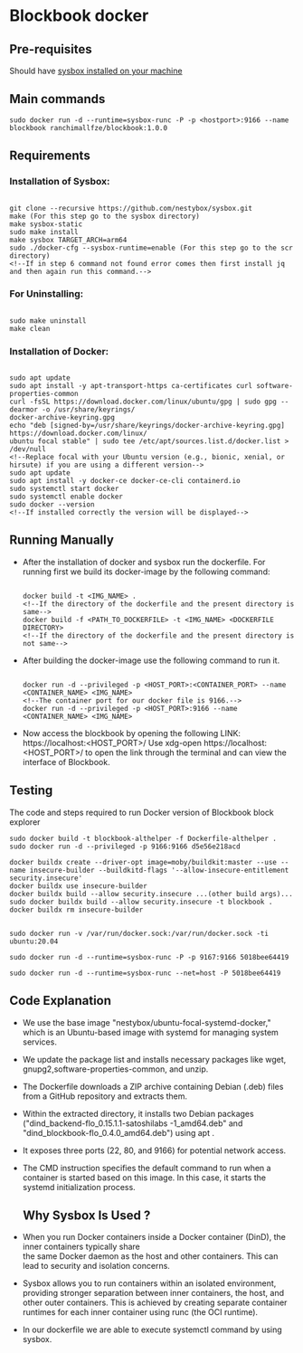 # Blockbook docker

## Pre-requisites
Should have [sysbox installed on your machine](https://github.com/nestybox/sysbox/blob/master/docs/developers-guide/build.md)

## Main commands
```
sudo docker run -d --runtime=sysbox-runc -P -p <hostport>:9166 --name blockbook ranchimallfze/blockbook:1.0.0
```

## Requirements

### Installation of Sysbox:
```

git clone --recursive https://github.com/nestybox/sysbox.git
make (For this step go to the sysbox directory)
make sysbox-static
sudo make install
make sysbox TARGET_ARCH=arm64
sudo ./docker-cfg --sysbox-runtime=enable (For this step go to the scr directory)
<!--If in step 6 command not found error comes then first install jq and then again run this command.-->

 ```

### For Uninstalling:
```

sudo make uninstall
make clean

 ```

### Installation of Docker:
```

sudo apt update
sudo apt install -y apt-transport-https ca-certificates curl software-properties-common
curl -fsSL https://download.docker.com/linux/ubuntu/gpg | sudo gpg --dearmor -o /usr/share/keyrings/   
docker-archive-keyring.gpg
echo "deb [signed-by=/usr/share/keyrings/docker-archive-keyring.gpg] https://download.docker.com/linux/
ubuntu focal stable" | sudo tee /etc/apt/sources.list.d/docker.list > /dev/null 
<!--Replace focal with your Ubuntu version (e.g., bionic, xenial, or hirsute) if you are using a different version-->
sudo apt update
sudo apt install -y docker-ce docker-ce-cli containerd.io
sudo systemctl start docker
sudo systemctl enable docker
sudo docker --version 
<!--If installed correctly the version will be displayed-->

```

## Running Manually

+  After the installation of docker and sysbox run the dockerfile.
   For running first we build its docker-image by the following command:

   ```

   docker build -t <IMG_NAME> .   
   <!--If the directory of the dockerfile and the present directory is same-->
   docker build -f <PATH_TO_DOCKERFILE> -t <IMG_NAME> <DOCKERFILE DIRECTORY> 
   <!--If the directory of the dockerfile and the present directory is not same-->

   ```
        
+  After building the docker-image use the following command to run it.
   ```

   docker run -d --privileged -p <HOST_PORT>:<CONTAINER_PORT> --name <CONTAINER_NAME> <IMG_NAME>
   <!--The container port for our docker file is 9166.-->
   docker run -d --privileged -p <HOST_PORT>:9166 --name <CONTAINER_NAME> <IMG_NAME>

   ```

+  Now access the blockbook by opening the following LINK: https://localhost:<HOST_PORT>/
   Use xdg-open https://localhost:<HOST_PORT>/ to open the link through the terminal and can view the interface of Blockbook.


## Testing  

The code and steps required to run Docker version of Blockbook block explorer

```
sudo docker build -t blockbook-althelper -f Dockerfile-althelper .
sudo docker run -d --privileged -p 9166:9166 d5e56e218acd
```

```
docker buildx create --driver-opt image=moby/buildkit:master --use --name insecure-builder --buildkitd-flags '--allow-insecure-entitlement security.insecure'
docker buildx use insecure-builder
docker buildx build --allow security.insecure ...(other build args)...
sudo docker buildx build --allow security.insecure -t blockbook .
docker buildx rm insecure-builder


sudo docker run -v /var/run/docker.sock:/var/run/docker.sock -ti ubuntu:20.04
```

```
sudo docker run -d --runtime=sysbox-runc -P -p 9167:9166 5018bee64419

sudo docker run -d --runtime=sysbox-runc --net=host -P 5018bee64419
```

 ## Code Explanation

 + We use the base image "nestybox/ubuntu-focal-systemd-docker," which is an Ubuntu-based image with 
   systemd for managing system services.
 + We update the package list and installs necessary packages like wget, gnupg2,software-properties-common, 
   and unzip.
 + The Dockerfile downloads a ZIP archive containing Debian (.deb) files from a GitHub repository and
   extracts them.
 + Within the extracted directory, it installs two Debian packages ("dind_backend-flo_0.15.1.1-satoshilabs 
   -1_amd64.deb" and "dind_blockbook-flo_0.4.0_amd64.deb") using apt .
 + It exposes three ports (22, 80, and 9166) for potential network access.
 + The CMD instruction specifies the default command to run when a container is started based on this 
   image. In this case, it starts the systemd initialization process.


   ## Why Sysbox Is Used ?

 + When you run Docker containers inside a Docker container (DinD), the inner containers typically share    
   the same Docker daemon as the host and other containers. This can lead to security and isolation concerns.
 + Sysbox allows you to run containers within an isolated environment, providing stronger separation 
   between inner containers, the host, and other outer containers. This is achieved by creating separate container runtimes for each inner container using runc (the OCI runtime).      
 + In our dockerfile we are able to execute systemctl command by using sysbox.
